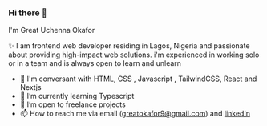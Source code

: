 ### Hi there 👋
I'm Great Uchenna Okafor

✨ I am frontend web developer residing in Lagos, Nigeria and passionate about providing high-impact web solutions. i'm experienced in working solo or in a team and is always open to learn and unlearn

- 💬 I'm conversant with HTML, CSS , Javascript , TailwindCSS, React and Nextjs
- 🌱 I’m currently learning Typescript
- 👯 I’m open to freelance projects
- 📫 How to reach me via email (greatokafor9@gmail.com) and [linkedIn](https://www.linkedin.com/in/great-okafor-348b39220/)



